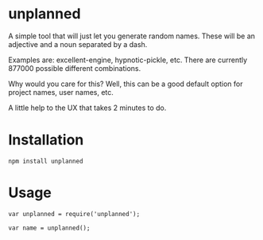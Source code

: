 # unplanned

A simple tool that will just let you generate random names. These will be an adjective and a noun separated by a dash.

Examples are: excellent-engine, hypnotic-pickle, etc. There are currently 877000 possible different combinations.

Why would you care for this? Well, this can be a good default option for project names, user names, etc. 

A little help to the UX that takes 2 minutes to do.

# Installation

    npm install unplanned
    
# Usage

    var unplanned = require('unplanned');
    
    var name = unplanned();
